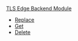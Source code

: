 <!-- Code generated for API Clients. DO NOT EDIT. -->

[TLS Edge Backend Module](#api-tls-edge-backend-module)

- [Replace](#api-tls-edge-backend-module-replace)
- [Get](#api-tls-edge-backend-module-get)
- [Delete](#api-tls-edge-backend-module-delete)
